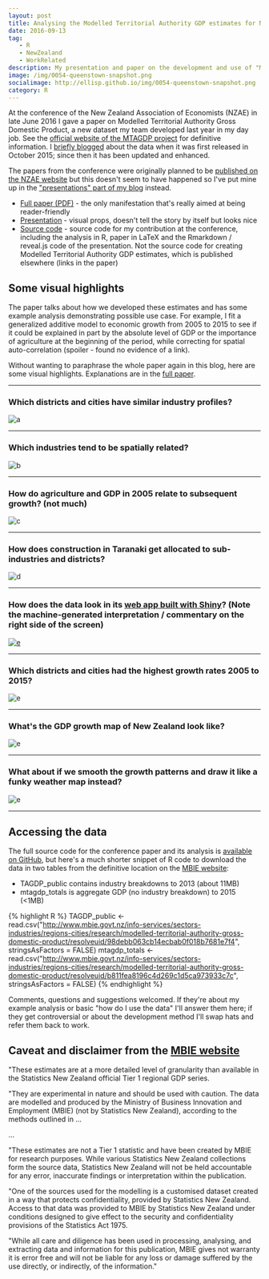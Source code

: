 ```yaml
---
layout: post
title: Analysing the Modelled Territorial Authority GDP estimates for New Zealand
date: 2016-09-13
tag: 
   - R
   - NewZealand
   - WorkRelated
description: My presentation and paper on the development and use of "Modelled Territorial Authority Gross Domestic Product" for New Zealand, as presented to the New Zealand Association of Economists conference in June 2016
image: /img/0054-queenstown-snapshot.png
socialimage: http://ellisp.github.io/img/0054-queenstown-snapshot.png
category: R
---
```


At the conference of the New Zealand Association of Economists (NZAE) in late June 2016 I gave a paper on Modelled Territorial Authority Gross Domestic Product, a new dataset my team developed last year in my day job.  See the [official website of the MTAGDP project](http://www.mbie.govt.nz/info-services/sectors-industries/regions-cities/research/modelled-territorial-authority-gross-domestic-product) for definitive information.  I [briefly blogged](/blog/2015/10/30/MTAGDP) about the data when it was first released in October 2015; since then it has been updated and enhanced.

The papers from the conference were originally planned to be [published on the NZAE website](http://www.nzaeconference.co.nz/presenters-info.cfm) but this doesn't seem to have happened so I've put mine up in the ["presentations" part of my blog](/presentations/index.html) instead.

* [Full paper (PDF)](/presentations/ellis-mtagdp.pdf) - the only manifestation that's really aimed at being reader-friendly
* [Presentation](presentations/ellisp-mtagdp-presentation.html) - visual props, doesn't tell the story by itself but looks nice
* [Source code](https://github.com/ellisp/mtagdp-nzae) - source code for my contribution at the conference, including the analysis in R, paper in LaTeX and the Rmarkdown / reveal.js code of the presentation.  Not the source code for creating Modelled Territorial Authority GDP estimates, which is published elsewhere (links in the paper)

## Some visual highlights
The paper talks about how we developed these estimates and has some example analysis demonstrating possible use case.  For example, I fit a generalized additive model to economic growth from 2005 to 2015 to see if it could be explained in part by the absolute level of GDP or the importance of agriculture at the beginning of the period, while correcting for spatial auto-correlation (spoiler - found no evidence of a link). 

Without wanting to paraphrase the whole paper again in this blog, here are some visual highlights.  Explanations are in the [full paper](/presentations/ellis-mtagdp.pdf).

-------------------

### Which districts and cities have similar industry profiles?
![a](/img/0054-ta-associations.svg)

-------------------

### Which industries tend to be spatially related?
![b](/img/0054-industry-associations.svg)

-------------------

### How do agriculture and GDP in 2005 relate to subsequent growth? (not much)
![c](/img/0054-scatter-2005-v-growth.svg)

-------------------

### How does construction in Taranaki get allocated to sub-industries and districts?
![d](/img/0054-sankey_taranakiConstruction.svg)

-------------------

### How does the data look in its [web app built with Shiny](http://www.mbie.govt.nz/info-services/sectors-industries/regions-cities/research/modelled-territorial-authority-gross-domestic-product/interactive-web-tool)? (Note the machine-generated interpretation / commentary on the right side of the screen)
[![e](/img/0054-queenstown-snapshot.png)](http://www.mbie.govt.nz/info-services/sectors-industries/regions-cities/research/modelled-territorial-authority-gross-domestic-product/interactive-web-tool)

-------------------

### Which districts and cities had the highest growth rates 2005 to 2015?
![e](/img/0054-dotcagr10.svg)

-------------------

### What's the GDP growth map of New Zealand look like?
![e](/img/0054-gdp-pp-map.svg)

-------------------

### What about if we smooth the growth patterns and draw it like a funky weather map instead?
![e](/img/0054-growth0513.svg)

-------------------

## Accessing the data

The full source code for the conference paper and its analysis is [available on GitHub](https://github.com/ellisp/mtagdp-nzae), but here's a much shorter snippet of R code to download the data in two tables from the definitive location on the [MBIE website](http://www.mbie.govt.nz/info-services/sectors-industries/regions-cities/research/modelled-territorial-authority-gross-domestic-product/data-download):

* TAGDP_public contains industry breakdowns to 2013 (about 11MB)
* mtagdp_totals is aggregate GDP (no industry breakdown) to 2015 (<1MB)

{% highlight R %}
    TAGDP_public <- read.csv("http://www.mbie.govt.nz/info-services/sectors-industries/regions-cities/research/modelled-territorial-authority-gross-domestic-product/resolveuid/98debb063cb14ecbab0f018b7681e7f4",
                   stringsAsFactors = FALSE)
    mtagdp_totals <- read.csv("http://www.mbie.govt.nz/info-services/sectors-industries/regions-cities/research/modelled-territorial-authority-gross-domestic-product/resolveuid/b811fea8196c4d269c1d5ca973933c7c",
                              stringsAsFactors = FALSE)
{% endhighlight %}							  
							 
Comments, questions and suggestions welcomed.  If they're about my example analysis or basic "how do I use the data" I'll answer them here; if they get controversial or about the development method I'll swap hats and refer them back to work.

## Caveat and disclaimer from the [MBIE website](http://www.mbie.govt.nz/info-services/sectors-industries/regions-cities/research/modelled-territorial-authority-gross-domestic-product)

"These estimates are at a more detailed level of granularity than available in the Statistics New Zealand official Tier 1 regional GDP series.

"They are experimental in nature and should be used with caution. The data are modelled and produced by the Ministry of Business Innovation and Employment (MBIE) (not by Statistics New Zealand), according to the methods outlined in ...

...

"These estimates are not a Tier 1 statistic and have been created by MBIE for research purposes. While various Statistics New Zealand collections form the source data, Statistics New Zealand will not be held accountable for any error, inaccurate findings or interpretation within the publication.

"One of the sources used for the modelling is a customised dataset created in a way that protects confidentiality, provided by Statistics New Zealand. Access to that data was provided to MBIE by Statistics New Zealand under conditions designed to give effect to the security and confidentiality provisions of the Statistics Act 1975.

"While all care and diligence has been used in processing, analysing, and extracting data and information for this publication, MBIE gives not warranty it is error free and will not be liable for any loss or damage suffered by the use directly, or indirectly, of the information."
